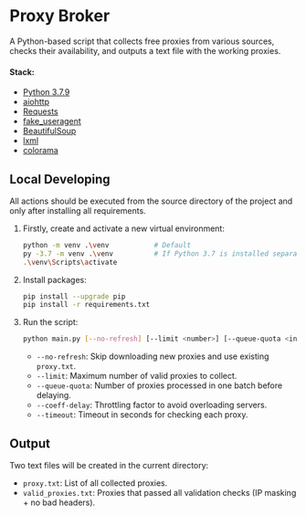 # Proxy Broker

A Python-based script that collects free proxies from various sources, checks their availability, and outputs a text file with the working proxies.

#### Stack:

- [Python 3.7.9](https://www.python.org/downloads/)
- [aiohttp](https://docs.aiohttp.org/)
- [Requests](https://docs.python-requests.org/)
- [fake_useragent](https://pypi.org/project/fake-useragent/)
- [BeautifulSoup](https://pypi.org/project/beautifulsoup4/)
- [lxml](https://pypi.org/project/lxml/)
- [colorama](https://pypi.org/project/colorama/)

## Local Developing

All actions should be executed from the source directory of the project and only after installing all requirements.

1. Firstly, create and activate a new virtual environment:
   ```bash
   python -m venv .\venv           # Default
   py -3.7 -m venv .\venv          # If Python 3.7 is installed separately
   .\venv\Scripts\activate
   ```

2. Install packages:
   ```bash
   pip install --upgrade pip
   pip install -r requirements.txt
   ```

3. Run the script:
   ```bash
   python main.py [--no-refresh] [--limit <number>] [--queue-quota <int>] [--coeff-delay <int>] [--timeout <sec>]
   ```

   - `--no-refresh`: Skip downloading new proxies and use existing `proxy.txt`.
   - `--limit`: Maximum number of valid proxies to collect.
   - `--queue-quota`: Number of proxies processed in one batch before delaying.
   - `--coeff-delay`: Throttling factor to avoid overloading servers.
   - `--timeout`: Timeout in seconds for checking each proxy.

## Output

Two text files will be created in the current directory:

   - `proxy.txt`: List of all collected proxies.
   - `valid_proxies.txt`: Proxies that passed all validation checks (IP masking + no bad headers).